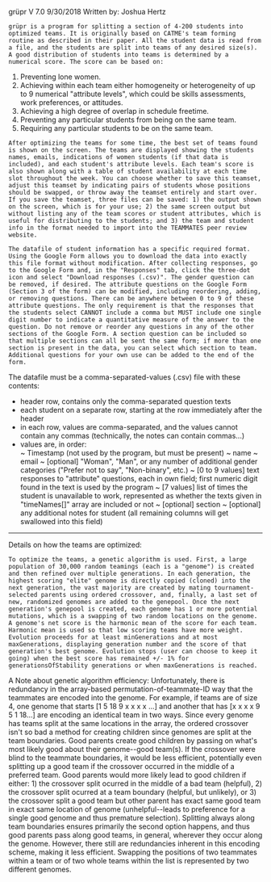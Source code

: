 grüpr
V 7.0
9/30/2018
Written by: Joshua Hertz

	grüpr is a program for splitting a section of 4-200 students into optimized teams. It is originally based on CATME's team forming routine as described in their paper. All the student data is read from a file, and the students are split into teams of any desired size(s). A good distribution of students into teams is determined by a numerical score. The score can be based on:
   1) Preventing lone women.
   2) Achieving  within each team either homogeneity or heterogeneity of up to 9 numerical "attribute levels", which could be skills assessments, work preferences, or attitudes.
   3) Achieving a high degree of overlap in schedule freetime.
   4) Preventing any particular students from being on the same team.
   5) Requiring any particular students to be on the same team.

	After optimizing the teams for some time, the best set of teams found is shown on the screen. The teams are displayed showing the students names, emails, indications of women students (if that data is included), and each student's attribute levels. Each team's score is also shown along with a table of student availability at each time slot throughout the week. You can choose whether to save this teamset, adjust this teamset by indicating pairs of students whose positions should be swapped, or throw away the teamset entirely and start over. If you save the teamset, three files can be saved: 1) the output shown on the screen, which is for your use; 2) the same screen output but without listing any of the team scores or student attributes, which is useful for distributing to the students; and 3) the team and student info in the format needed to import into the TEAMMATES peer review website.

	The datafile of student information has a specific required format. Using the Google Form allows you to download the data into exactly this file format without modification. After collecting responses, go to the Google Form and, in the "Responses" tab, click the three-dot icon and select "Download responses (.csv)". The gender question can be removed, if desired. The attribute questions on the Google Form (Section 3 of the form) can be modified, including reordering, adding, or removing questions. There can be anywhere between 0 to 9 of these attribute questions. The only requirement is that the responses that the students select CANNOT include a comma but MUST include one single digit number to indicate a quantitative measure of the answer to the question. Do not remove or reorder any questions in any of the other sections of the Google Form. A section question can be included so that multiple sections can all be sent the same form; if more than one section is present in the data, you can select which section to team. Additional questions for your own use can be added to the end of the form.

The datafile must be a comma-separated-values (.csv) file with these contents:
   - header row, contains only the comma-separated question texts
   - each student on a separate row, starting at the row immediately after the header
   - in each row, values are comma-separated, and the values cannot contain any commas (technically, the notes can contain commas...)
   - values are, in order:	
       ~ Timestamp (not used by the program, but must be present)
       ~ name
       ~ email
       ~ [optional] "Woman", "Man", or any number of additional gender categories ("Prefer not to say", "Non-binary", etc.)
       ~ [0 to 9 values] text responses to "attribute" questions, each in own field; first numeric digit found in the text is used by the program
       ~ [7 values] list of times the student is unavailable to work, represented as whether the texts given in "timeNames[]" array are included or not
       ~ [optional] section
       ~ [optional] any additional notes for student (all remaining columns will get swallowed into this field)


---------------
Details on how the teams are optimized:

	To optimize the teams, a genetic algorithm is used. First, a large population of 30,000 random teamings (each is a "genome") is created and then refined over multiple generations. In each generation, the highest scoring "elite" genome is directly copied (cloned) into the next generation, the vast majority are created by mating tournament-selected parents using ordered crossover, and, finally, a last set of new, randomized genomes are added to the genepool. Once the next generation's genepool is created, each genome has 1 or more potential mutations, which is a swapping of two random locations on the genome. A genome's net score is the harmonic mean of the score for each team. Harmonic mean is used so that low scoring teams have more weight. Evolution proceeds for at least minGenerations and at most maxGenerations, displaying generation number and the score of that generation's best genome. Evolution stops (user can choose to keep it going) when the best score has remained +/- 1% for generationsOfStability generations or when maxGenerations is reached.

A Note about genetic algorithm efficiency:
	Unfortunately, there is redundancy in the array-based permutation-of-teammate-ID way that the teammates are encoded into the genome. For example, if teams are of size 4, one genome that starts [1 5 18 9 x x x x ...] and another that has [x x x x 9 5 1 18...] are encoding an identical team in two ways. Since every genome has teams split at the same locations in the array, the ordered crossover isn't so bad a method for creating children since genomes are split at the team boundaries. Good parents create good children by passing on what's most likely good about their genome--good team(s). If the crossover were blind to the teammate boundaries, it would be less efficient, potentially even splitting up a good team if the crossover occurred in the middle of a preferred team. Good parents would more likely lead to good children if either: 1) the crossover split ocurred in the middle of a bad team (helpful), 2) the crossover split ocurred at a team boundary (helpful, but unlikely), or 3) the crossover split a good team but other parent has exact same good team in exact same location of genome (unhelpful--leads to preference for a single good genome and thus premature selection). Splitting always along team boundaries ensures primarily the second option happens, and thus good parents pass along good teams, in general, wherever they occur along the genome. However, there still are redundancies inherent in this encoding scheme, making it less efficient. Swapping the positions of two teammates within a team or of two whole teams within the list is represented by two different genomes.